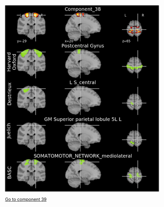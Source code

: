![38](preliminary/38.jpg "Component 38")

[Go to component 39](https://parietal-inria.github.io/MODL_atlas/128/39 "Component 39")
